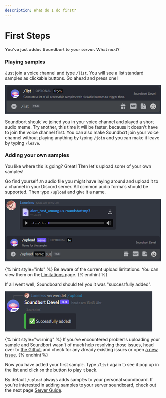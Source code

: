 ```yaml
---
description: What do I do first?
---
```


# First Steps

You've just added Soundbort to your server. What next?

### Playing samples

Just join a voice channel and type `/list`. You will see a list standard samples as clickable buttons. Go ahead and press one!

![Type /list to see all available samples.](.gitbook/assets/grafik%20%2813%29.png)

Soundbort should've joined you in your voice channel and played a short audio meme. Try another, this time it will be faster, because it doesn't have to join the voice channel first. You can also make Soundbort join your voice channel without playing anything by typing `/join` and you can make it leave by typing `/leave`.

### Adding your own samples

You like where this is going? Great! Then let's upload some of your own samples!

Go find yourself an audio file you might have laying around and upload it to a channel in your Discord server. All common audio formats should be supported. Then type `/upload` and give it a name. 

![Command for adding an audio sample to your soundboard.](.gitbook/assets/grafik%20%285%29.png)

{% hint style="info" %}
Be aware of the current upload limitations. You can view them on the [Limitations ](limitations.md)page.
{% endhint %}

If all went well, Soundboard should tell you it was "successfully added".

![Successfully added a new sample to your soundboard.](.gitbook/assets/grafik%20%2812%29.png)

{% hint style="warning" %}
If you've encountered problems uploading your sample and Soundbort wasn't of much help resolving those issues, head over to [the Github](https://github.com/lonelesscodes/soundbort) and check for any already existing issues or open [a new issue](https://github.com/lonelesscodes/soundbort/issues).
{% endhint %}

Now you have added your first sample. Type `/list` again to see it pop up in the list and click on the button to play it back.

By default `/upload` always adds samples to your personal soundboard. If you're interested in adding samples to your server soundboard, check out the next page [Server Guide](server-guide.md).

